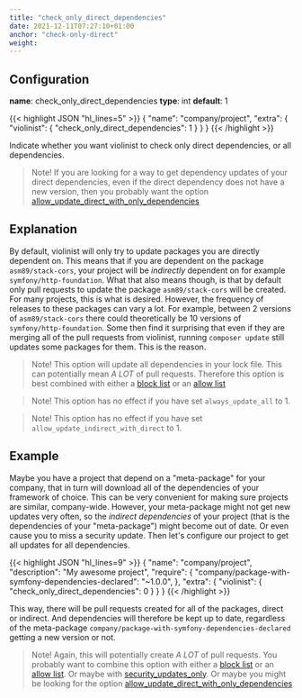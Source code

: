 ```yaml
---
title: "check_only_direct_dependencies"
date: 2021-12-11T07:27:10+01:00
anchor: "check-only-direct"
weight:
---
```


## Configuration

__name__: check_only_direct_dependencies
__type__: int
__default__: 1

{{< highlight JSON "hl_lines=5" >}}
{
  "name": "company/project",
  "extra": {
    "violinist": {
      "check_only_direct_dependencies": 1
    }
  }
}
{{< /highlight >}}

Indicate whether you want violinist to check only direct dependencies, or all dependencies.

> Note! If you are looking for a way to get dependency updates of your direct dependencies, even if the direct dependency does not have a new version, then you probably want the option [allow_update_direct_with_only_dependencies](#allow_update_direct_with_only_dependencies)

## Explanation

By default, violinist will only try to update packages you are directly dependent on. This means that if you are dependent on the package `asm89/stack-cors`, your project will be _indirectly_ dependent on for example `symfony/http-foundation`. What that also means though, is that by default only pull requests to update the package `asm89/stack-cors` will be created. For many projects, this is what is desired. However, the frequency of releases to these packages can vary a lot. For example, between 2 versions of `asm89/stack-cors` there could theoretically be 10 versions of `symfony/http-foundation`. Some then find it surprising that even if they are merging all of the pull requests from violinist, running `composer update` still updates some packages for them. This is the reason.

> Note! This option will update all dependencies in your lock file. This can potentially mean _A LOT_ of pull requests. Therefore this option is best combined with either a [block list](#blocklisting-projects) or an [allow list](#allow-list)

> Note! This option has no effect if you have set `always_update_all` to 1.

> Note! This option has no effect if you have set `allow_update_indirect_with_direct` to 1.

## Example

Maybe you have a project that depend on a "meta-package" for your company, that in turn will download all of the dependencies of your framework of choice. This can be very convenient for making sure projects are similar, company-wide. However, your meta-package might not get new updates very often, so the _indirect dependencies_ of your project (that is the dependencies of your "meta-package") might become out of date. Or even cause you to miss a security update. Then let's configure our project to get all updates for all dependencies.

{{< highlight JSON "hl_lines=9" >}}
{
  "name": "company/project",
  "description": "My awesome project",
  "require": {
    "company/package-with-symfony-dependencies-declared": "~1.0.0",
  },
  "extra": {
    "violinist": {
      "check_only_direct_dependencies": 0
    }
  }
}
{{< /highlight >}}

This way, there will be pull requests created for all of the packages, direct or indirect. And dependencies will therefore be kept up to date, regardless of the meta-package `company/package-with-symfony-dependencies-declared` getting a new version or not.

> Note! Again, this will potentially create _A LOT_ of pull requests. You probably want to combine this option with either a [block list](#blocklisting-projects) or an [allow list](#allow-list). Or maybe with [security_updates_only](#security-updates-only). Or maybe you might be looking for the option [allow_update_direct_with_only_dependencies](#allow_update_direct_with_only_dependencies)
